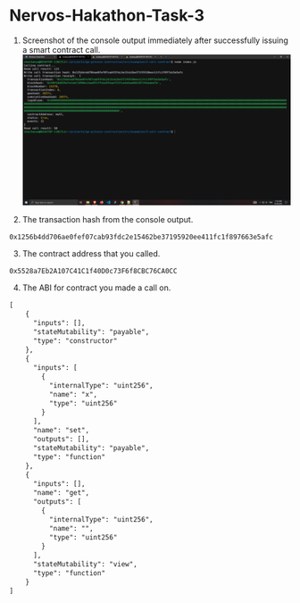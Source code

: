 # Nervos-Hakathon-Task-3

1. Screenshot of the console output immediately after successfully issuing a smart contract call.
![image](contract_call.png)

2. The transaction hash from the console output.
```
0x1256b4dd706ae0fef07cab93fdc2e15462be37195920ee411fc1f897663e5afc
```

3. The contract address that you called.
```
0x5528a7Eb2A107C41C1f40D0c73F6f8CBC76CA0CC
```

4. The ABI for contract you made a call on.
```
[
    {
      "inputs": [],
      "stateMutability": "payable",
      "type": "constructor"
    },
    {
      "inputs": [
        {
          "internalType": "uint256",
          "name": "x",
          "type": "uint256"
        }
      ],
      "name": "set",
      "outputs": [],
      "stateMutability": "payable",
      "type": "function"
    },
    {
      "inputs": [],
      "name": "get",
      "outputs": [
        {
          "internalType": "uint256",
          "name": "",
          "type": "uint256"
        }
      ],
      "stateMutability": "view",
      "type": "function"
    }
]
```
